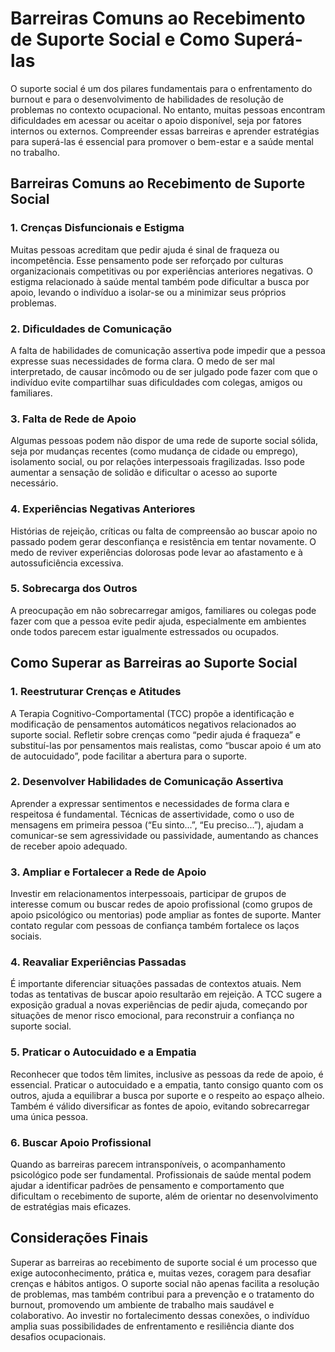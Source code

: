 
# Barreiras Comuns ao Recebimento de Suporte Social e Como Superá-las

O suporte social é um dos pilares fundamentais para o enfrentamento do burnout e para o desenvolvimento de habilidades de resolução de problemas no contexto ocupacional. No entanto, muitas pessoas encontram dificuldades em acessar ou aceitar o apoio disponível, seja por fatores internos ou externos. Compreender essas barreiras e aprender estratégias para superá-las é essencial para promover o bem-estar e a saúde mental no trabalho.

## Barreiras Comuns ao Recebimento de Suporte Social

### 1. **Crenças Disfuncionais e Estigma**
Muitas pessoas acreditam que pedir ajuda é sinal de fraqueza ou incompetência. Esse pensamento pode ser reforçado por culturas organizacionais competitivas ou por experiências anteriores negativas. O estigma relacionado à saúde mental também pode dificultar a busca por apoio, levando o indivíduo a isolar-se ou a minimizar seus próprios problemas.

### 2. **Dificuldades de Comunicação**
A falta de habilidades de comunicação assertiva pode impedir que a pessoa expresse suas necessidades de forma clara. O medo de ser mal interpretado, de causar incômodo ou de ser julgado pode fazer com que o indivíduo evite compartilhar suas dificuldades com colegas, amigos ou familiares.

### 3. **Falta de Rede de Apoio**
Algumas pessoas podem não dispor de uma rede de suporte social sólida, seja por mudanças recentes (como mudança de cidade ou emprego), isolamento social, ou por relações interpessoais fragilizadas. Isso pode aumentar a sensação de solidão e dificultar o acesso ao suporte necessário.

### 4. **Experiências Negativas Anteriores**
Histórias de rejeição, críticas ou falta de compreensão ao buscar apoio no passado podem gerar desconfiança e resistência em tentar novamente. O medo de reviver experiências dolorosas pode levar ao afastamento e à autossuficiência excessiva.

### 5. **Sobrecarga dos Outros**
A preocupação em não sobrecarregar amigos, familiares ou colegas pode fazer com que a pessoa evite pedir ajuda, especialmente em ambientes onde todos parecem estar igualmente estressados ou ocupados.

## Como Superar as Barreiras ao Suporte Social

### 1. **Reestruturar Crenças e Atitudes**
A Terapia Cognitivo-Comportamental (TCC) propõe a identificação e modificação de pensamentos automáticos negativos relacionados ao suporte social. Refletir sobre crenças como “pedir ajuda é fraqueza” e substituí-las por pensamentos mais realistas, como “buscar apoio é um ato de autocuidado”, pode facilitar a abertura para o suporte.

### 2. **Desenvolver Habilidades de Comunicação Assertiva**
Aprender a expressar sentimentos e necessidades de forma clara e respeitosa é fundamental. Técnicas de assertividade, como o uso de mensagens em primeira pessoa (“Eu sinto...”, “Eu preciso...”), ajudam a comunicar-se sem agressividade ou passividade, aumentando as chances de receber apoio adequado.

### 3. **Ampliar e Fortalecer a Rede de Apoio**
Investir em relacionamentos interpessoais, participar de grupos de interesse comum ou buscar redes de apoio profissional (como grupos de apoio psicológico ou mentorias) pode ampliar as fontes de suporte. Manter contato regular com pessoas de confiança também fortalece os laços sociais.

### 4. **Reavaliar Experiências Passadas**
É importante diferenciar situações passadas de contextos atuais. Nem todas as tentativas de buscar apoio resultarão em rejeição. A TCC sugere a exposição gradual a novas experiências de pedir ajuda, começando por situações de menor risco emocional, para reconstruir a confiança no suporte social.

### 5. **Praticar o Autocuidado e a Empatia**
Reconhecer que todos têm limites, inclusive as pessoas da rede de apoio, é essencial. Praticar o autocuidado e a empatia, tanto consigo quanto com os outros, ajuda a equilibrar a busca por suporte e o respeito ao espaço alheio. Também é válido diversificar as fontes de apoio, evitando sobrecarregar uma única pessoa.

### 6. **Buscar Apoio Profissional**
Quando as barreiras parecem intransponíveis, o acompanhamento psicológico pode ser fundamental. Profissionais de saúde mental podem ajudar a identificar padrões de pensamento e comportamento que dificultam o recebimento de suporte, além de orientar no desenvolvimento de estratégias mais eficazes.

## Considerações Finais

Superar as barreiras ao recebimento de suporte social é um processo que exige autoconhecimento, prática e, muitas vezes, coragem para desafiar crenças e hábitos antigos. O suporte social não apenas facilita a resolução de problemas, mas também contribui para a prevenção e o tratamento do burnout, promovendo um ambiente de trabalho mais saudável e colaborativo. Ao investir no fortalecimento dessas conexões, o indivíduo amplia suas possibilidades de enfrentamento e resiliência diante dos desafios ocupacionais.
```
